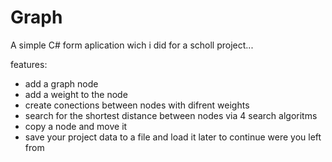 # Graph
A simple C# form aplication wich i did for a scholl project...

features: 

- add a graph node
- add a weight to the node
- create conections between nodes with difrent weights
- search for the shortest distance between nodes via 4 search algoritms
- copy a node and move it
- save your project data to a file and load it later to continue were you left from
